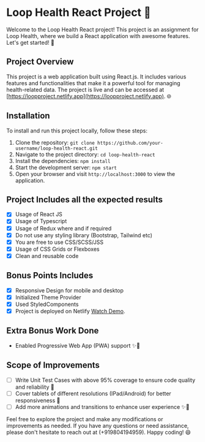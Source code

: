 # Loop Health React Project 🚀

Welcome to the Loop Health React project! This project is an assignment for Loop Health, where we build a React application with awesome features. Let's get started! 🎉

## Project Overview

This project is a web application built using React.js. It includes various features and functionalities that make it a powerful tool for managing health-related data. The project is live and can be accessed at [https://loopproject.netlify.app](https://loopproject.netlify.app). 🌐

## Installation

To install and run this project locally, follow these steps:

1. Clone the repository: `git clone https://github.com/your-username/loop-health-react.git`
2. Navigate to the project directory: `cd loop-health-react`
3. Install the dependencies: `npm install`
4. Start the development server: `npm start`
5. Open your browser and visit `http://localhost:3000` to view the application.

## Project Includes all the expected results

- [x] Usage of React JS
- [x] Usage of Typescript
- [x] Usage of Redux where and if required
- [x] Do not use any styling library (Bootstrap, Tailwind etc)
- [x] You are free to use CSS/SCSS/JSS
- [x] Usage of CSS Grids or Flexboxes
- [x] Clean and reusable code

## Bonus Points Includes

- [x] Responsive Design for mobile and desktop
- [x] Initialized Theme Provider
- [x] Used StyledComponents 
- [x] Project is deployed on Netlify [Watch Demo](https://loopproject.netlify.app).

## Extra Bonus Work Done

- Enabled Progressive Web App (PWA) support ✨📱

## Scope of Improvements
- [ ] Write Unit Test Cases with above 95% coverage to ensure code quality and reliability 🧪 
- [ ] Cover tablets of different resolutions (IPad/Android) for better responsiveness 📱
- [ ] Add more animations and transitions to enhance user experience ✨🚀 

Feel free to explore the project and make any modifications or improvements as needed. If you have any questions or need assistance, please don't hesitate to reach out at (+919804194959). Happy coding! 😄